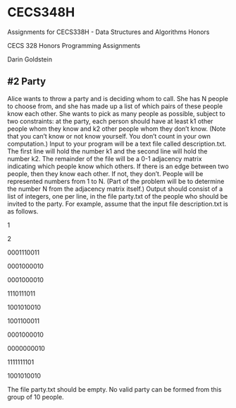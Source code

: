 # CECS348H
Assignments for CECS338H - Data Structures and Algorithms Honors

CECS 328 Honors Programming Assignments

Darin Goldstein


## #2 Party
Alice wants to throw a party and is deciding whom to call. She has N people to
choose from, and she has made up a list of which pairs of these people know each
other. She wants to pick as many people as possible, subject to two constraints:
at the party, each person should have at least k1 other people whom they know
and k2 other people whom they don’t know. (Note that you can’t know or not
know yourself. You don’t count in your own computation.)
Input to your program will be a text file called description.txt. The first
line will hold the number k1 and the second line will hold the number k2. The
remainder of the file will be a 0-1 adjacency matrix indicating which people
know which others. If there is an edge between two people, then they know
each other. If not, they don’t. People will be represented numbers from 1 to N.
(Part of the problem will be to determine the number N from the adjacency
matrix itself.)
Output should consist of a list of integers, one per line, in the file party.txt
of the people who should be invited to the party.
For example, assume that the input file description.txt is as follows.

1

2

0001110011

0001000010

0001000010

1110111011

1001010010

1001100011

0001000010

0000000010

1111111101

1001010010

The file party.txt should be empty. No valid party can be formed from this
group of 10 people.
